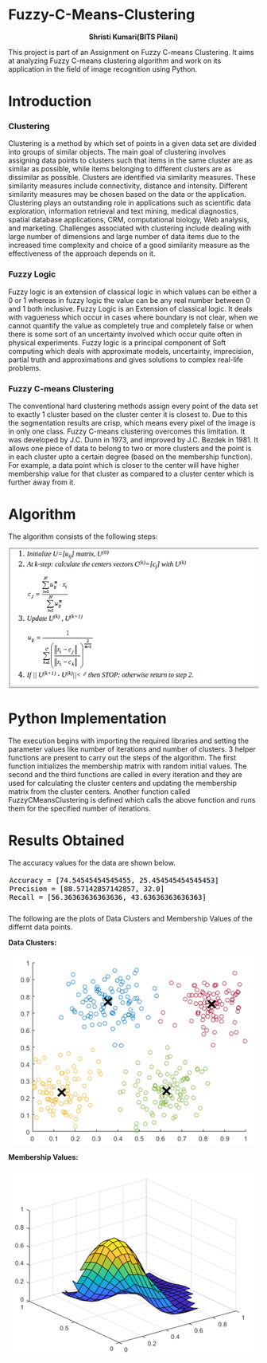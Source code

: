 # Fuzzy-C-Means-Clustering
<p align="center"> <b>Shristi Kumari(BITS Pilani)</b> </p>
This project is part of an Assignment on Fuzzy C-means Clustering. It aims at analyzing Fuzzy C-means clustering algorithm and work on its application in the field of image recognition using Python.

# Introduction

### **Clustering**

Clustering is a method by which set of points in a given data set are divided into groups of similar objects. The main goal of clustering involves assigning data points to clusters such that items in the same cluster are as similar as possible, while items belonging to different clusters are as dissimilar as possible. Clusters are identified via similarity measures. These similarity measures include  connectivity, distance and intensity. Different similarity measures may be chosen based on the data or the application. Clustering plays an outstanding role in applications such as scientific data exploration, information retrieval and text mining, medical diagnostics, spatial database applications, CRM, computational biology, Web analysis, and  marketing. Challenges associated with clustering include dealing with large number of dimensions and large number of data items due to the increased time complexity and choice of a good similarity measure as the effectiveness of the approach depends on it.

### **Fuzzy Logic**

Fuzzy logic is an extension of classical logic in which values can be either a 0 or 1 whereas in fuzzy logic the value can be any real number between 0 and 1 both inclusive. Fuzzy Logic is an Extension of classical logic. It deals with vagueness which occur in cases where boundary is not clear, when we cannot quantify the value as completely true and completely false or when there is some sort of an uncertainty involved which occur quite often in physical experiments. Fuzzy logic is a principal component of Soft computing which  deals with approximate models, uncertainty, imprecision, partial truth and approximations and gives solutions to complex real-life problems. 

### **Fuzzy C-means Clustering**

The conventional hard clustering methods assign every point of the data set to exactly 1 cluster based on the cluster center it is closest to. Due to this the segmentation results are crisp, which means every pixel of the image is in 
only one class. Fuzzy C-means clustering overcomes this limitation. It was developed by J.C. Dunn in 1973, and improved by J.C. Bezdek in 1981. It allows one piece of data to belong to two or more clusters and the point is in each cluster upto a certain degree (based on the membership function). For example, a data point which is closer to the center will have higher membership value for that cluster as compared to a cluster center which is further away from it.

# Algorithm

The algorithm consists of the following steps:

![image](Images/fcm_algo.png)

# Python Implementation

The execution begins with importing the required libraries and setting the parameter values like number of iterations and number of clusters. 3 helper functions are present to carry out the steps of the algorithm. The first function initializes the membership matrix with random initial values. The second and the third functions are called in every iteration and they are used for calculating the cluster centers and updating the membership matrix from the cluster centers. Another function called FuzzyCMeansClustering is defined which calls the above function and runs them for the specified number of iterations. 

# Results Obtained

The accuracy values for the data are shown below.

![img0](Images/fcm_r.png)

The following are the plots of Data Clusters and Membership Values of the differnt data points.

**Data Clusters:**

![img1](Images/fcm.png)

**Membership Values:**

![img2](Images/fcm_membership.png)


